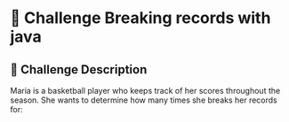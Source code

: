 # 🏀  Challenge Breaking records with java

## 📝 Challenge Description

Maria is a basketball player who keeps track of her scores throughout the season. She wants to determine how many times she breaks her records for:
